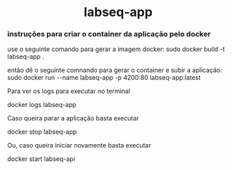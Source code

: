 
<h1 align="center">
    labseq-app
</h1>

<h3>
 instruções para criar o container da aplicação pelo docker
</h3>

use o seguinte comando para gerar a imagem docker: sudo docker build -t labseq-app .

então dê o seguinte comnando para gerar o container e subir a aplicação: sudo docker run --name labseq-app -p 4200:80 labseq-app:latest

Para ver os logs para executar no terminal

docker logs labseq-app

Caso queira parar a aplicação basta executar

docker stop labseq-app

Ou, caso queira iniciar novamente basta executar

docker start labseq-api

